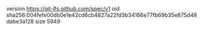 version https://git-lfs.github.com/spec/v1
oid sha256:004fefe00db0e1e42cd6cb4827a22fd3b34166e77fb69b35e875d48dabe3a128
size 5949
